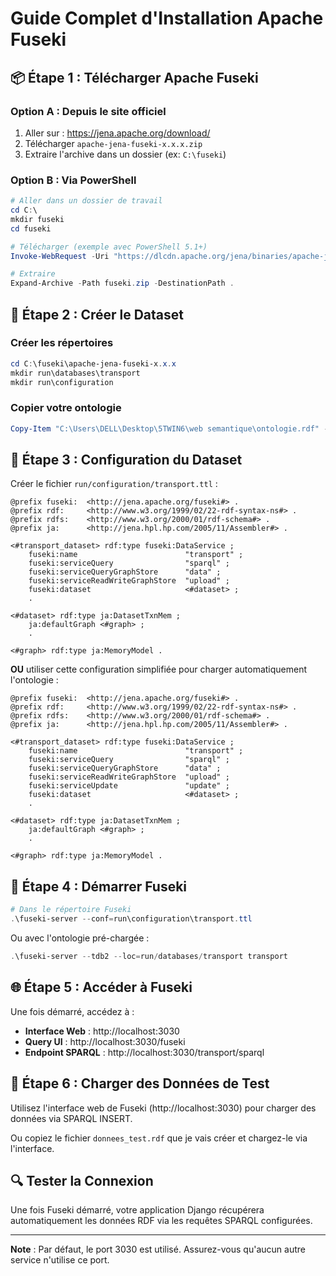 # Guide Complet d'Installation Apache Fuseki

## 📦 Étape 1 : Télécharger Apache Fuseki

### Option A : Depuis le site officiel
1. Aller sur : https://jena.apache.org/download/
2. Télécharger `apache-jena-fuseki-x.x.x.zip`
3. Extraire l'archive dans un dossier (ex: `C:\fuseki`)

### Option B : Via PowerShell
```powershell
# Aller dans un dossier de travail
cd C:\
mkdir fuseki
cd fuseki

# Télécharger (exemple avec PowerShell 5.1+)
Invoke-WebRequest -Uri "https://dlcdn.apache.org/jena/binaries/apache-jena-fuseki-4.x.x.zip" -OutFile "fuseki.zip"

# Extraire
Expand-Archive -Path fuseki.zip -DestinationPath .
```

## 🔧 Étape 2 : Créer le Dataset

### Créer les répertoires
```powershell
cd C:\fuseki\apache-jena-fuseki-x.x.x
mkdir run\databases\transport
mkdir run\configuration
```

### Copier votre ontologie
```powershell
Copy-Item "C:\Users\DELL\Desktop\5TWIN6\web semantique\ontologie.rdf" -Destination "run\databases\transport\ontology.rdf"
```

## 📝 Étape 3 : Configuration du Dataset

Créer le fichier `run/configuration/transport.ttl` :

```turtle
@prefix fuseki:  <http://jena.apache.org/fuseki#> .
@prefix rdf:     <http://www.w3.org/1999/02/22-rdf-syntax-ns#> .
@prefix rdfs:    <http://www.w3.org/2000/01/rdf-schema#> .
@prefix ja:      <http://jena.hpl.hp.com/2005/11/Assembler#> .

<#transport_dataset> rdf:type fuseki:DataService ;
    fuseki:name                        "transport" ;
    fuseki:serviceQuery                "sparql" ;
    fuseki:serviceQueryGraphStore      "data" ;
    fuseki:serviceReadWriteGraphStore  "upload" ;
    fuseki:dataset                     <#dataset> ;
    .

<#dataset> rdf:type ja:DatasetTxnMem ;
    ja:defaultGraph <#graph> ;
    .

<#graph> rdf:type ja:MemoryModel .
```

**OU** utiliser cette configuration simplifiée pour charger automatiquement l'ontologie :

```turtle
@prefix fuseki:  <http://jena.apache.org/fuseki#> .
@prefix rdf:     <http://www.w3.org/1999/02/22-rdf-syntax-ns#> .
@prefix rdfs:    <http://www.w3.org/2000/01/rdf-schema#> .
@prefix ja:      <http://jena.hpl.hp.com/2005/11/Assembler#> .

<#transport_dataset> rdf:type fuseki:DataService ;
    fuseki:name                        "transport" ;
    fuseki:serviceQuery                "sparql" ;
    fuseki:serviceQueryGraphStore      "data" ;
    fuseki:serviceReadWriteGraphStore  "upload" ;
    fuseki:serviceUpdate               "update" ;
    fuseki:dataset                     <#dataset> ;
    .

<#dataset> rdf:type ja:DatasetTxnMem ;
    ja:defaultGraph <#graph> ;
    .

<#graph> rdf:type ja:MemoryModel .
```

## 🚀 Étape 4 : Démarrer Fuseki

```powershell
# Dans le répertoire Fuseki
.\fuseki-server --conf=run\configuration\transport.ttl
```

Ou avec l'ontologie pré-chargée :

```powershell
.\fuseki-server --tdb2 --loc=run/databases/transport transport
```

## 🌐 Étape 5 : Accéder à Fuseki

Une fois démarré, accédez à :
- **Interface Web** : http://localhost:3030
- **Query UI** : http://localhost:3030/fuseki
- **Endpoint SPARQL** : http://localhost:3030/transport/sparql

## 💾 Étape 6 : Charger des Données de Test

Utilisez l'interface web de Fuseki (http://localhost:3030) pour charger des données via SPARQL INSERT.

Ou copiez le fichier `donnees_test.rdf` que je vais créer et chargez-le via l'interface.

## 🔍 Tester la Connexion

Une fois Fuseki démarré, votre application Django récupérera automatiquement les données RDF via les requêtes SPARQL configurées.

---

**Note** : Par défaut, le port 3030 est utilisé. Assurez-vous qu'aucun autre service n'utilise ce port.

